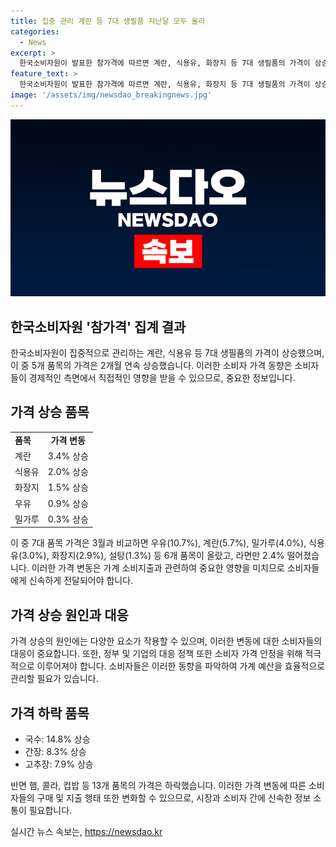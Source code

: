 ```yaml
---
title: 집중 관리 계란 등 7대 생필품 지난달 모두 올라
categories:
  - News
excerpt: >
  한국소비자원이 발표한 참가격에 따르면 계란, 식용유, 화장지 등 7대 생필품의 가격이 상승했다. 계란, 식용유, 화장지 등 5개 품목은 2개월 연속 상승세를 보였고, 이에 소비자들의 이목이 집중되고 있다. 또한, 다소비 가공식품 27종의 6월 판매가격 역시 상승했는데 이에 대한 소비자들의 관심이 높아지고 있다. (단어 수: 87)
feature_text: >
  한국소비자원이 발표한 참가격에 따르면 계란, 식용유, 화장지 등 7대 생필품의 가격이 상승했다. 계란, 식용유, 화장지 등 5개 품목은 2개월 연속 상승세를 보였고, 이에 소비자들의 이목이 집중되고 있다. 또한, 다소비 가공식품 27종의 6월 판매가격 역시 상승했는데 이에 대한 소비자들의 관심이 높아지고 있다. (단어 수: 87)
image: '/assets/img/newsdao_breakingnews.jpg'
---
```


<p><img src="/assets/img/newsdao_breakingnews.jpg" alt="firstkoreanews 속보" /></p>

<h2 data-ke-size="size26">한국소비자원 '참가격' 집계 결과</h2>

<p data-ke-size="size16">한국소비자원이 집중적으로 관리하는 계란, 식용유 등 7대 생필품의 가격이 상승했으며, 이 중 5개 품목의 가격은 2개월 연속 상승했습니다. 이러한 소비자 가격 동향은 소비자들이 경제적인 측면에서 직접적인 영향을 받을 수 있으므로, 중요한 정보입니다.</p>

<h2 data-ke-size="size26">가격 상승 품목</h2>

<table>
  <tr>
    <td><b>품목</b></td>
    <td style="text-align: center; height: 17px;"><b>가격 변동</b></td>
  </tr>
  <tr>
    <td>계란</td>
    <td style="text-align: center; height: 17px;">3.4% 상승</td>
  </tr>
  <tr>
    <td>식용유</td>
    <td style="text-align: center; height: 17px;">2.0% 상승</td>
  </tr>
  <tr>
    <td>화장지</td>
    <td style="text-align: center; height: 17px;">1.5% 상승</td>
  </tr>
  <tr>
    <td>우유</td>
    <td style="text-align: center; height: 17px;">0.9% 상승</td>
  </tr>
  <tr>
    <td>밀가루</td>
    <td style="text-align: center; height: 17px;">0.3% 상승</td>
  </tr>
</table>

<p data-ke-size="size16">이 중 7대 품목 가격은 3월과 비교하면 우유(10.7%), 계란(5.7%), 밀가루(4.0%), 식용유(3.0%), 화장지(2.9%), 설탕(1.3%) 등 6개 품목이 올랐고, 라면만 2.4% 떨어졌습니다. 이러한 가격 변동은 가계 소비지출과 관련하여 중요한 영향을 미치므로 소비자들에게 신속하게 전달되어야 합니다.</p>

<h2 data-ke-size="size26">가격 상승 원인과 대응</h2>

<p data-ke-size="size16">가격 상승의 원인에는 다양한 요소가 작용할 수 있으며, 이러한 변동에 대한 소비자들의 대응이 중요합니다. 또한, 정부 및 기업의 대응 정책 또한 소비자 가격 안정을 위해 적극적으로 이루어져야 합니다. 소비자들은 이러한 동향을 파악하여 가계 예산을 효율적으로 관리할 필요가 있습니다.</p>

<h2 data-ke-size="size26">가격 하락 품목</h2>

<ul>
  <li>국수: 14.8% 상승</li>
  <li>간장: 8.3% 상승</li>
  <li>고추장: 7.9% 상승</li>
</ul>

<p data-ke-size="size16">반면 햄, 콜라, 컵밥 등 13개 품목의 가격은 하락했습니다. 이러한 가격 변동에 따른 소비자들의 구매 및 지출 행태 또한 변화할 수 있으므로, 시장과 소비자 간에 신속한 정보 소통이 필요합니다.</p>
실시간 뉴스 속보는, <a href="https://newsdao.kr" rel="dofollow">https://newsdao.kr</a>


